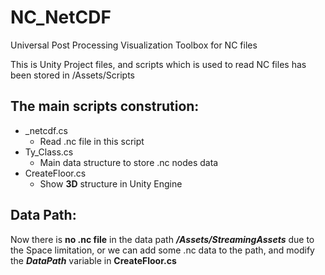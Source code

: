 # NC_NetCDF
Universal Post Processing Visualization  Toolbox for NC files

This is Unity Project files, and scripts which is used to read NC files has been stored in /Assets/Scripts

The main scripts constrution:
--
- _netcdf.cs
  * Read .nc file in this script
- Ty_Class.cs
  * Main data structure to store .nc nodes data
- CreateFloor.cs
  * Show **3D** structure in Unity Engine
  
Data Path:
--
Now there is **no .nc file** in the data path ***/Assets/StreamingAssets*** due to the Space limitation, or we can add some .nc data to the path, and modify the ***DataPath*** variable in **CreateFloor.cs**
